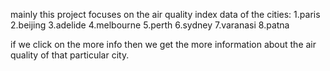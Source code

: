 mainly this project focuses on the air quality index data of the cities:
 1.paris
 2.beijing
 3.adelide
 4.melbourne
 5.perth
 6.sydney
 7.varanasi
 8.patna
 
 if we click on the more info then we get the more information about the air quality of that particular city.
